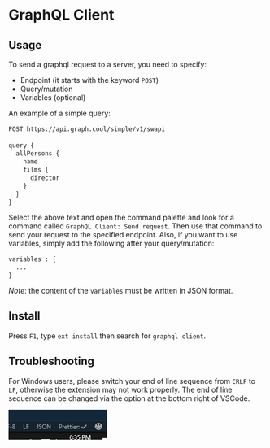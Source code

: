 # GraphQL Client

## Usage

To send a graphql request to a server, you need to specify:

- Endpoint (it starts with the keyword `POST`)
- Query/mutation
- Variables (optional)

An example of a simple query:

```
POST https://api.graph.cool/simple/v1/swapi

query {
  allPersons {
    name
    films {
      director
    }
  }
}
```

Select the above text and open the command palette and look for a command called `GraphQL Client: Send request`. Then use that command to send your request to the specified endpoint. Also, if you want to use variables, simply add the following after your query/mutation:

```
variables : {
  ...
}
```

_Note_: the content of the `variables` must be written in JSON format.

## Install

Press `F1`, type `ext install` then search for `graphql client`.

## Troubleshooting

For Windows users, please switch your end of line sequence from `CRLF` to `LF`, otherwise the extension may not work properly. The end of line sequence can be changed via the option at the bottom right of VSCode.

![eol](eol.png)
